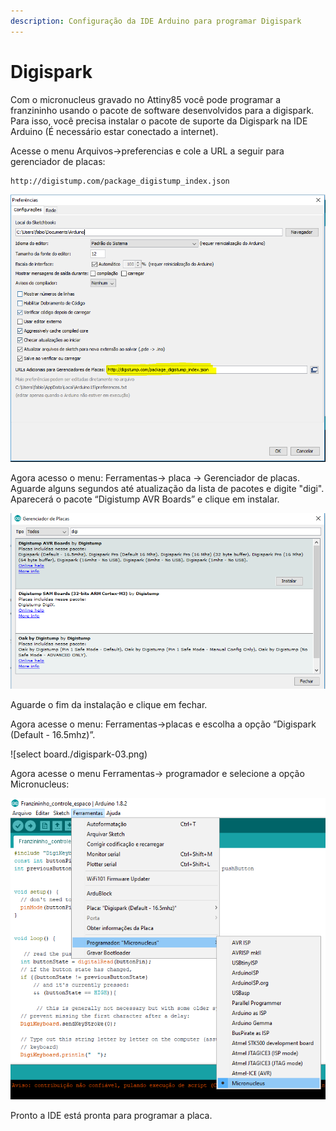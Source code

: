 ```yaml
---
description: Configuração da IDE Arduino para programar Digispark
---
```


# Digispark

Com o micronucleus gravado no Attiny85 você pode programar a franzininho usando o pacote de software desenvolvidos para a digispark. Para isso, você precisa instalar o pacote de suporte da Digispark na IDE Arduino \(É necessário estar conectado a internet\).

Acesse o menu Arquivos-&gt;preferencias e cole a URL a seguir para gerenciador de placas:

```text
http://digistump.com/package_digistump_index.json
```

![url](../../.gitbook/assets/digispark-01.PNG)

Agora acesso o menu: Ferramentas-&gt; placa -&gt; Gerenciador de placas. Aguarde alguns segundos até atualização da lista de pacotes e digite "digi". Aparecerá o pacote “Digistump AVR Boards” e clique em instalar.

![instalar](../../.gitbook/assets/digispark-02.PNG)

Aguarde o fim da instalação e clique em fechar.

Agora acesse o menu: Ferramentas-&gt;placas e escolha a opção “Digispark \(Default - 16.5mhz\)”.

!\[select board./digispark-03.png\)

Agora acesse o menu Ferramentas-&gt; programador e selecione a opção Micronucleus:

![micronucleus](../../.gitbook/assets/digispark-04.png)

Pronto a IDE está pronta para programar a placa.

